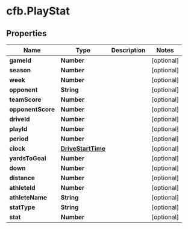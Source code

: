 # cfb.PlayStat

## Properties
Name | Type | Description | Notes
------------ | ------------- | ------------- | -------------
**gameId** | **Number** |  | [optional] 
**season** | **Number** |  | [optional] 
**week** | **Number** |  | [optional] 
**opponent** | **String** |  | [optional] 
**teamScore** | **Number** |  | [optional] 
**opponentScore** | **Number** |  | [optional] 
**driveId** | **Number** |  | [optional] 
**playId** | **Number** |  | [optional] 
**period** | **Number** |  | [optional] 
**clock** | [**DriveStartTime**](DriveStartTime.md) |  | [optional] 
**yardsToGoal** | **Number** |  | [optional] 
**down** | **Number** |  | [optional] 
**distance** | **Number** |  | [optional] 
**athleteId** | **Number** |  | [optional] 
**athleteName** | **String** |  | [optional] 
**statType** | **String** |  | [optional] 
**stat** | **Number** |  | [optional] 


